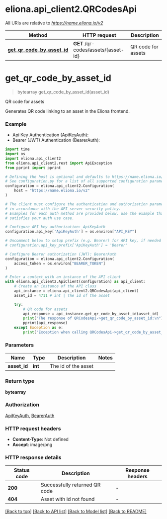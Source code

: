 # eliona.api_client2.QRCodesApi

All URIs are relative to *https://name.eliona.io/v2*

Method | HTTP request | Description
------------- | ------------- | -------------
[**get_qr_code_by_asset_id**](QRCodesApi.md#get_qr_code_by_asset_id) | **GET** /qr-codes/assets/{asset-id} | QR code for assets


# **get_qr_code_by_asset_id**
> bytearray get_qr_code_by_asset_id(asset_id)

QR code for assets

Generates QR code linking to an asset in the Eliona frontend.

### Example

* Api Key Authentication (ApiKeyAuth):
* Bearer (JWT) Authentication (BearerAuth):

```python
import time
import os
import eliona.api_client2
from eliona.api_client2.rest import ApiException
from pprint import pprint

# Defining the host is optional and defaults to https://name.eliona.io/v2
# See configuration.py for a list of all supported configuration parameters.
configuration = eliona.api_client2.Configuration(
    host = "https://name.eliona.io/v2"
)

# The client must configure the authentication and authorization parameters
# in accordance with the API server security policy.
# Examples for each auth method are provided below, use the example that
# satisfies your auth use case.

# Configure API key authorization: ApiKeyAuth
configuration.api_key['ApiKeyAuth'] = os.environ["API_KEY"]

# Uncomment below to setup prefix (e.g. Bearer) for API key, if needed
# configuration.api_key_prefix['ApiKeyAuth'] = 'Bearer'

# Configure Bearer authorization (JWT): BearerAuth
configuration = eliona.api_client2.Configuration(
    access_token = os.environ["BEARER_TOKEN"]
)

# Enter a context with an instance of the API client
with eliona.api_client2.ApiClient(configuration) as api_client:
    # Create an instance of the API class
    api_instance = eliona.api_client2.QRCodesApi(api_client)
    asset_id = 4711 # int | The id of the asset

    try:
        # QR code for assets
        api_response = api_instance.get_qr_code_by_asset_id(asset_id)
        print("The response of QRCodesApi->get_qr_code_by_asset_id:\n")
        pprint(api_response)
    except Exception as e:
        print("Exception when calling QRCodesApi->get_qr_code_by_asset_id: %s\n" % e)
```



### Parameters


Name | Type | Description  | Notes
------------- | ------------- | ------------- | -------------
 **asset_id** | **int**| The id of the asset | 

### Return type

**bytearray**

### Authorization

[ApiKeyAuth](../README.md#ApiKeyAuth), [BearerAuth](../README.md#BearerAuth)

### HTTP request headers

 - **Content-Type**: Not defined
 - **Accept**: image/png

### HTTP response details

| Status code | Description | Response headers |
|-------------|-------------|------------------|
**200** | Successfully returned QR code |  -  |
**404** | Asset with id not found |  -  |

[[Back to top]](#) [[Back to API list]](../README.md#documentation-for-api-endpoints) [[Back to Model list]](../README.md#documentation-for-models) [[Back to README]](../README.md)

